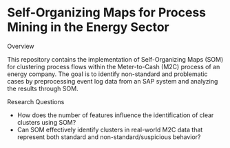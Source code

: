 # Self-Organizing Maps for Process Mining in the Energy Sector

Overview

This repository contains the implementation of Self-Organizing Maps (SOM) for clustering process flows within the Meter-to-Cash (M2C) process of an energy company. The goal is to identify non-standard and problematic cases by preprocessing event log data from an SAP system and analyzing the results through SOM.

Research Questions

* How does the number of features influence the identification of clear clusters using SOM?
* Can SOM effectively identify clusters in real-world M2C data that represent both standard and non-standard/suspicious behavior?